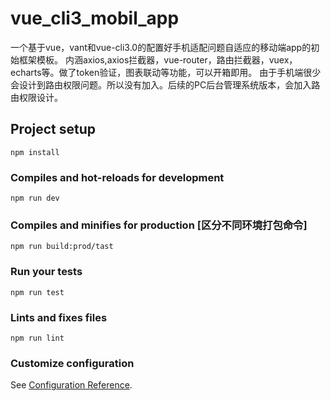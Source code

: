 # vue_cli3_mobil_app
一个基于vue，vant和vue-cli3.0的配置好手机适配问题自适应的移动端app的初始框架模板。
内涵axios,axios拦截器，vue-router，路由拦截器，vuex，echarts等。做了token验证，图表联动等功能，可以开箱即用。
由于手机端很少会设计到路由权限问题。所以没有加入。后续的PC后台管理系统版本，会加入路由权限设计。



## Project setup
```
npm install
```

### Compiles and hot-reloads for development
```
npm run dev
```

### Compiles and minifies for production [区分不同环境打包命令]
```
npm run build:prod/tast
```

### Run your tests
```
npm run test
```

### Lints and fixes files
```
npm run lint
```

### Customize configuration
See [Configuration Reference](https://cli.vuejs.org/config/).
